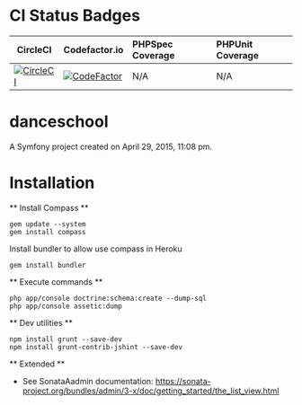 CI Status Badges
=============
| CircleCI | Codefactor.io | PHPSpec Coverage | PHPUnit Coverage 
| ------ | :-------- | :-------- | :-------- 
| [![CircleCI](https://circleci.com/bb/jacanales/danceschool.svg?style=svg)](https://circleci.com/bb/jacanales/danceschool) | [![CodeFactor](https://www.codefactor.io/repository/bitbucket/jacanales/danceschool/badge)](https://www.codefactor.io/repository/bitbucket/jacanales/danceschool) | N/A | N/A 

danceschool
=======

A Symfony project created on April 29, 2015, 11:08 pm.

Installation
============

** Install Compass **
```
gem update --system
gem install compass
```

Install bundler to allow use compass in Heroku
```
gem install bundler
```


** Execute commands **
```
php app/console doctrine:schema:create --dump-sql
php app/console assetic:dump
```

** Dev utilities **
```
npm install grunt --save-dev
npm install grunt-contrib-jshint --save-dev
```

** Extended **
- See SonataAadmin documentation: https://sonata-project.org/bundles/admin/3-x/doc/getting_started/the_list_view.html